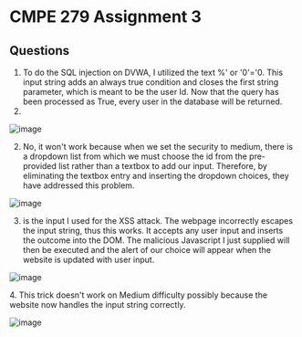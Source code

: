 # CMPE 279 Assignment 3 

## Questions
1. To do the SQL injection on DVWA, I utilized the text %' or '0'='0. This input string adds an always true condition and closes the first string parameter, which is meant to be the user Id. Now that the query has been processed as True, every user in the database will be returned.
2. 
 ![image](https://user-images.githubusercontent.com/24874394/205551521-901297a1-142f-410b-9ebb-a9b603da1af9.png)

2. No, it won't work because when we set the security to medium, there is a dropdown list from which we must choose the id from the pre-provided list rather than a textbox to add our input. Therefore, by eliminating the textbox entry and inserting the dropdown choices, they have addressed this problem.

![image](https://user-images.githubusercontent.com/24874394/205551601-ec3b0ab7-adb8-42f0-b5a3-bc516752d7be.png)

3. <script>alert("You're hacked")</script> is the input I used for the XSS attack. The webpage incorrectly escapes the input string, thus this works. It accepts any user input and inserts the outcome into the DOM. The malicious Javascript I just supplied will then be executed and the alert of our choice will appear when the website is updated with user input.

![image](https://user-images.githubusercontent.com/24874394/205551772-edfa80f0-087d-4548-91f9-46e30d07f1a4.png)

4. This trick doesn't work on Medium difficulty possibly because the website now handles the input string correctly.

![image](https://user-images.githubusercontent.com/24874394/205551843-86db9218-50a3-434f-b1c9-3fcddce63b56.png)
